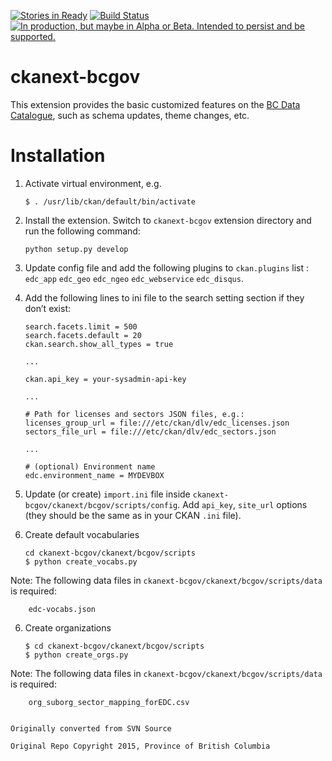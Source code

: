 [![Stories in Ready](https://badge.waffle.io/bcgov/ckanext-bcgov.png?label=ready&title=Ready)](https://waffle.io/bcgov/ckanext-bcgov)
[![Build Status](https://sandbox1.apis.gov.bc.ca/cis/job/bcdc-dlv/badge/icon)](https://sandbox1.apis.gov.bc.ca/cis/job/bcdc-dlv/)
<a rel="Delivery" href="https://github.com/BCDevExchange/docs/blob/master/discussion/projectstates.md"><img alt="In production, but maybe in Alpha or Beta. Intended to persist and be supported." style="border-width:0" src="http://bcdevexchange.org/badge/3.svg" title="In production, but maybe in Alpha or Beta. Intended to persist and be supported." /></a>

ckanext-bcgov
=============

This extension provides the basic customized features on the [BC Data Catalogue](http://catalogue.data.gov.bc.ca), such as schema updates, theme changes, etc.

Installation
============

1.  Activate virtual environment, e.g.

        $ . /usr/lib/ckan/default/bin/activate

2.  Install the extension. Switch to `ckanext-bcgov` extension directory and run the following command:

        python setup.py develop


3.  Update config file and add the following plugins to `ckan.plugins` list : `edc_app` `edc_geo` `edc_ngeo` `edc_webservice` `edc_disqus`.

4.  Add the following lines to ini file to the search setting section if they don’t exist:

        search.facets.limit = 500
        search.facets.default = 20
        ckan.search.show_all_types = true

        ...

        ckan.api_key = your-sysadmin-api-key

        ...

        # Path for licenses and sectors JSON files, e.g.:
        licenses_group_url = file:///etc/ckan/dlv/edc_licenses.json
        sectors_file_url = file:///etc/ckan/dlv/edc_sectors.json

        ...

        # (optional) Environment name
        edc.environment_name = MYDEVBOX


4.  Update (or create) `import.ini` file inside `ckanext-bcgov/ckanext/bcgov/scripts/config`. Add `api_key`, `site_url` options (they should be the same as in your CKAN `.ini` file).

5.  Create default vocabularies

        cd ckanext-bcgov/ckanext/bcgov/scripts
        $ python create_vocabs.py

   Note: The following data files in `ckanext-bcgov/ckanext/bcgov/scripts/data` is required:

        edc-vocabs.json

6.  Create organizations

        $ cd ckanext-bcgov/ckanext/bcgov/scripts
        $ python create_orgs.py

   Note: The following data files in `ckanext-bcgov/ckanext/bcgov/scripts/data` is required:

        org_suborg_sector_mapping_forEDC.csv


    Originally converted from SVN Source

    Original Repo Copyright 2015, Province of British Columbia
